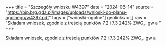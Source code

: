 +++
title = "Szczegóły wniosku W4397"
date = "2024-06-14"
source = "https://bip.brg.gda.pl/images/uploads/wnioski-do-planu-ogolnego/w4397.pdf"
tags = ["wnioski-ogolne"]
geolinks = []
raw = "Składam wniosek, zgodnie z treścią punktów 7.2 i 7.3 242% ZWG„. gw a "
+++

Składam wniosek, zgodnie z treścią punktów 7.2 i 7.3
242% ZWG„. gw
a



